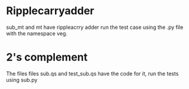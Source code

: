 # Ripplecarryadder
sub_mt and mt have rippleacrry adder run the test case using the .py file with the namespace veg.

# 2's complement 
The files files sub.qs and test_sub.qs have the code for it, run the tests using sub.py
